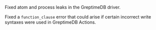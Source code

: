 Fixed atom and process leaks in the GreptimeDB driver.

Fixed a `function_clause` error that could arise if certain incorrect write syntaxes were used in GreptimeDB Actions.
